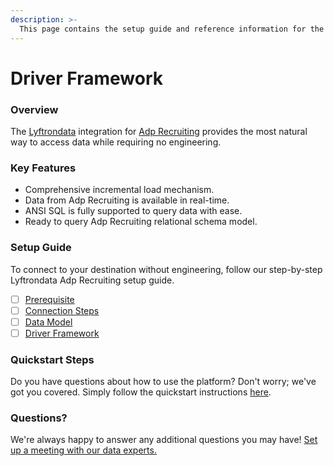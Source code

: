```yaml
---
description: >-
  This page contains the setup guide and reference information for the Adp Recruiting source connector.
---
```


# Driver Framework

### Overview

The [Lyftrondata](https://www.lyftrondata.com/) integration for [Adp Recruiting](None) provides the most natural way to access data while requiring no engineering.

### Key Features

* Comprehensive incremental load mechanism.
* Data from Adp Recruiting is available in real-time.&#x20;
* ANSI SQL is fully supported to query data with ease.
* Ready to query Adp Recruiting relational schema model.

### Setup Guide

To connect to your destination without engineering, follow our step-by-step Lyftrondata Adp Recruiting setup guide.

* [ ] [Prerequisite](../prerequisite.md)
* [ ] [Connection Steps](../connection-steps.md)
* [ ] [Data Model](../data-model/erd.md)
* [ ] [Driver Framework](../driver-framework/)

### Quickstart Steps

Do you have questions about how to use the platform? Don't worry; we've got you covered. Simply follow the quickstart instructions [here](../driver-framework/README.md).

### Questions? <a href="#questions" id="questions"></a>

We're always happy to answer any additional questions you may have! [Set up a meeting with our data experts.](https://www.lyftrondata.com/book-a-meeting/)


